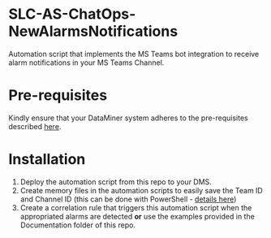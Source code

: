 # SLC-AS-ChatOps-NewAlarmsNotifications
Automation script that implements the MS Teams bot integration to receive alarm notifications in your MS Teams Channel.

# Pre-requisites

Kindly ensure that your DataMiner system adheres to the pre-requisites described [here](https://docs.dataminer.services/user-guide/Cloud_Platform/TeamsBot/Microsoft_Teams_Chat_Integration.html#server-side-prerequisites).

# Installation

1. Deploy the automation script from this repo to your DMS.
2. Create memory files in the automation scripts to easily save the Team ID and Channel ID (this can be done with PowerShell - [details here](https://learn.microsoft.com/en-us/powershell/module/teams/?view=teams-ps))
3. Create a correlation rule that triggers this automation script when the appropriated alarms are detected **or** use the examples provided in the Documentation folder of this repo.
